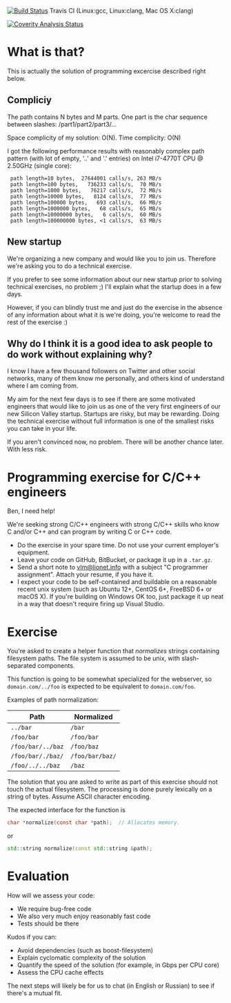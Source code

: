 [![Build Status](https://api.travis-ci.org/nikkikom/programming-exercise-c-1.svg?branch=master)](https://travis-ci.org/nikkikom/programming-exercise-c-1) Travis CI (Linux:gcc, Linux:clang, Mac OS X:clang)

[![Coverity Analysis Status](https://scan.coverity.com/projects/11825/badge.svg)](https://scan.coverity.com/projects/nikkikom-programming-exercise-c-1)

# What is that?
 
This is actually the solution of programming excercise described right below.
 
## Compliciy
 
The path contains N bytes and M parts. One part is the char sequence between 
slashes: /part1/part2/part3/...

Space complicity of my solution: O(N).
Time complicity: O(N)
 
I got the following performance results with reasonably complex path pattern 
(with lot of empty, '..' and '.' entries) on  Intel i7-4770T CPU @ 2.50GHz (single core):
 
```
 path length=10 bytes,  27644001 calls/s, 263 MB/s
 path length=100 bytes,   736233 calls/s,  70 MB/s
 path length=1000 bytes,   76217 calls/s,  72 MB/s
 path length=10000 bytes,   8124 calls/s,  77 MB/s
 path length=100000 bytes,   693 calls/s,  66 MB/s
 path length=1000000 bytes,   68 calls/s,  65 MB/s
 path length=10000000 bytes,   6 calls/s,  60 MB/s
 path length=100000000 bytes, <1 calls/s,  63 MB/s
```

## New startup

We're organizing a new company and would like you to join us. Therefore
we're asking you to do a technical exercise.

If you prefer to see some information about our new startup prior to solving
technical exercises, no problem ;) I'll explain what the startup does in
a few days.

However, if you can blindly trust me and just do the exercise in the absence
of any information about what it is we're doing, you're welcome to read the
rest of the exercise :)

## Why do I think it is a good idea to ask people to do work without explaining why?

I know I have a few thousand followers on Twitter and other social networks,
many of them know me personally, and others kind of understand where I am
coming from.

My aim for the next few days is to see if there are some motivated engineers
that would like to join us as one of the very first engineers of our
new Silicon Valley startup. Startups are risky, but may be rewarding.
Doing the technical exercise without full information is one of the smallest
risks you can take in your life.

If you aren't convinced now, no problem. There will be another chance later.
With less risk.


# Programming exercise for C/C++ engineers

Ben, I need help!

We're seeking strong C/C++ engineers with strong C/C++ skills who know C and/or C++ and can program by writing C or C++ code.

 * Do the exercise in your spare time. Do not use your current employer's equipment.
 * Leave your code on GitHub, BitBucket, or package it up in a `.tar.gz`.
 * Send a short note to [vlm@lionet.info](mailto:vlm@lionet.info) with a subject "C programmer assignment". Attach your resume, if you have it.
 * I expect your code to be self-contained and buildable on a reasonable recent unix system (such as Ubuntu 12+, CentOS 6+, FreeBSD 6+ or macOS X). If you're building on Windows OK too, just package it up neat in a way that doesn't require firing up Visual Studio.

# Exercise

You're asked to create a helper function that _normalizes_ strings containing
filesystem paths. The file system is assumed to be unix, with slash-separated
components.

This function is going to be somewhat specialized for the webserver, so `domain.com/../foo` is expected to be equivalent to `domain.com/foo`.

Examples of path normalization:

| Path              | Normalized        |
|-------------------|-------------------|
| `../bar`          | `/bar`            |
| `/foo/bar`        | `/foo/bar`        |
| `/foo/bar/../baz` | `/foo/baz`        |
| `/foo/bar/./baz/` | `/foo/bar/baz/`   |
| `/foo/../../baz`  | `/baz`            |

The solution that you are asked to write as part of this exercise should not touch the actual filesystem.
The processing is done purely lexically on a string of bytes.
Assume ASCII character encoding.

The expected interface for the function is

```C
char *normalize(const char *path);  // Allocates memory.
```

or

```C++
std::string normalize(const std::string &path);
```

# Evaluation

How will we assess your code:

 * We require bug-free code
 * We also very much enjoy reasonably fast code
 * Tests should be there

Kudos if you can:
 * Avoid dependencies (such as boost-filesystem)
 * Explain cyclomatic complexity of the solution
 * Quantify the speed of the solution (for example, in Gbps per CPU core)
 * Assess the CPU cache effects

The next steps will likely be for us to chat (in English or Russian) to see if there's a mutual fit.
